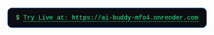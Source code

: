 <p align="center">
  <div style="display:inline-block;background:#0b0d10;border:1px solid #1f6feb;border-radius:10px;padding:14px 18px;font-family:ui-monospace,SFMono-Regular,Menlo,Monaco,Consolas,'Liberation Mono','Courier New',monospace;color:#00ff9c;">
    <span style="color:#7ee787;">$</span>
    <a href="https://ai-buddy-mfo4.onrender.com" style="color:#00ff9c;text-decoration:none;border-bottom:1px dashed #00ff9c;"> Try Live  at: https://ai-buddy-mfo4.onrender.com</a>
  </div>
</p>
